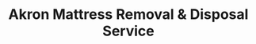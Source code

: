 ---
layout: location.njk
title: Akron Mattress Removal & Disposal Service
description: Professional mattress removal in Akron, OH. Next-day pickup  Licensed, insured, and eco-friendly serving the Rubber Capital of the World.
permalink: /mattress-removal/ohio/akron/
city: Akron
state: Ohio
stateSlug: ohio
coordinates:
  lat: 41.0732
  lng: -81.5179
pricing:
  startingPrice: 125
  single: 125
  queen: 125
  king: 135
  boxSpring: 30
neighborhoods:
  - name: "Downtown Akron"
    zipCodes: ["44301"]
  - name: "Highland Square"
    zipCodes: ["44302", "44303"]
  - name: "Firestone Park"
    zipCodes: ["44301"]
  - name: "Summit Lake"
    zipCodes: ["44301"]
  - name: "Lane-Wooster"
    zipCodes: ["44302"]
  - name: "West Akron"
    zipCodes: ["44302"]
  - name: "Elizabeth Park Valley"
    zipCodes: ["44303"]
  - name: "Chapel Hill"
    zipCodes: ["44203", "44278"]
  - name: "Kenmore"
    zipCodes: ["44203"]
  - name: "Merriman Valley"
    zipCodes: ["44223"]
  - name: "North Hill"
    zipCodes: ["44310"]
  - name: "University of Akron Area"
    zipCodes: ["44304", "44325"]
  - name: "Ellet"
    zipCodes: ["44312"]
  - name: "Goodyear Heights"
    zipCodes: ["44305"]
  - name: "Wallhaven"
    zipCodes: ["44313"]
  - name: "Rolling Acres"
    zipCodes: ["44313"]
  - name: "Fairlawn Heights"
    zipCodes: ["44313"]
  - name: "South Akron"
    zipCodes: ["44301"]
  - name: "East Akron"
    zipCodes: ["44305"]
  - name: "Middlebury"
    zipCodes: ["44312"]
zipCodes: 
  - "44201"
  - "44203"
  - "44221"
  - "44223"
  - "44260"
  - "44278"
  - "44301"
  - "44302"
  - "44303"
  - "44304"
  - "44305"
  - "44310"
  - "44312"
  - "44313"
  - "44314"
  - "44319"
  - "44320"
  - "44325"
recyclingPartners:
  - "Summit County ReWorks"
  - "Republic Services"
  - "Rumpke Waste & Recycling"
localRegulations: "Akron mattress disposal follows Summit County requirements where municipal trash services prohibit mattresses in standard collection, potentially resulting in fines for improper disposal attempts. Republic Services and Rumpke provide bulky item pickup services with advance scheduling, while Summit County ReWorks operates materials management facilities. Professional disposal services must navigate the industrial infrastructure challenges unique to the Rubber Capital, where legacy polymer manufacturing sites require specialized access coordination for residential pickup services."
nearbyCities:
  - name: "Cuyahoga Falls"
    distance: "8 miles"
    isSuburb: true
  - name: "Canton"
    distance: "24 miles"
    isSuburb: false
  - name: "Cleveland"
    distance: "39 miles"
    isSuburb: false
  - name: "Youngstown"
    distance: "45 miles"
    isSuburb: false
reviews:
  count: 267
  featured:
    - reviewer: "Highland Square Resident"
      rating: 5
      text: "Perfect service for our historic neighborhood! They navigated our narrow streets and understood our community's character. Professional and efficient pickup."
      neighborhood: "Highland Square"
    - reviewer: "University Area Student"
      rating: 5  
      text: "Great for student move-outs near campus. They understood the tight schedule and handled multiple mattresses from our shared apartment efficiently."
      neighborhood: "University of Akron Area"
    - reviewer: "Polymer Professional"
      rating: 5
      text: "Work in the polymer industry here and needed to get rid of our old mattress set. These guys showed up right on time Saturday morning and had everything out in about 15 minutes. No hassle, no mess. Way easier than trying to haul it to the dump ourselves, especially with our crazy work schedule at Goodyear. Worth the $165 for sure."
      neighborhood: "Goodyear Heights"
faqs:
  - question: "How quickly can you remove mattresses in Akron?"
    answer: "Next-day service throughout Akron, coordinating around University schedules and industrial shift patterns common in the Rubber Capital's diverse workforce."
  - question: "Do you serve all Akron neighborhoods?"
    answer: "Complete coverage from Highland Square to Goodyear Heights, University area to Firestone Park, with specialized access for all Summit County locations."
  - question: "What's included in your $125 Akron pickup fee?"
    answer: "Base price covers pickup, loading, transportation, and eco-friendly recycling for one mattress. Box springs add $30 each."
  - question: "How does this compare to Republic Services bulk pickup?"
    answer: "We eliminate scheduling requirements, advance coordination, and access restrictions while providing dedicated mattress recycling through our nationwide network."
  - question: "Can you coordinate with University of Akron schedules?"
    answer: "Absolutely. We understand academic calendars and can accommodate student move-outs, semester transitions, and research facility schedules throughout the polymer valley."
  - question: "Are you licensed for waste removal in Summit County?"
    answer: "We maintain all required Ohio and Summit County permits with comprehensive insurance, providing compliant disposal through our specialized recycling network."
  - question: "Do you handle polymer industry worker schedules?"
    answer: "Our team understands Akron's industrial work patterns and can schedule pickups around shift changes and manufacturing facility schedules."
  - question: "What payment methods do you accept in Akron?"
    answer: "All major credit cards, cash, and invoicing options for student housing, research facilities, and industrial property management companies."
schema:
  "@type": "LocalBusiness"
  name: "A Bedder World Akron"
  address:
    "@type": "PostalAddress"
    addressLocality: "Akron"
    addressRegion: "OH"
    addressCountry: "US"
  geo:
    "@type": "GeoCoordinates" 
    latitude: 41.0732
    longitude: -81.5179
  telephone: "(720) 263-6094"
  priceRange: "$125-$180"
  aggregateRating:
    "@type": "AggregateRating"
    ratingValue: 4.9
    reviewCount: 267
pageContent:
  heroDescription: "Precision mattress removal engineered for the Rubber Capital of the World. Through our nationwide recycling network that has diverted over 1 million mattresses from landfills, we deliver specialized pickup service with transparent pricing for Akron residents."
  
  aboutService: "Mattress removal across Akron starts with next-day pickup at $125, specifically designed for a city where industrial precision meets environmental innovation. Rather than navigating Summit County's municipal restrictions—where standard trash services prohibit mattresses and improper disposal results in fines—our specialized service integrates with Akron's unique infrastructure. From polymer research facilities requiring coordinated access to historic Highland Square's narrow streets, we adapt to the Rubber Capital's diverse landscape. Understanding that Akron residents work across three shifts at research centers, manufacturing facilities, and the University of Akron, our scheduling accommodates the 24-hour rhythm that drives polymer valley innovation. Each collected mattress flows through our national recycling network that has successfully processed over 1 million units, with 80% of materials recovered for manufacturing reuse—a process that resonates with Akron's materials science heritage."

  serviceAreasIntro: "Comprehensive mattress pickup serves all Akron neighborhoods across 18 ZIP codes, expertly handling the logistical complexity of serving both university districts and industrial research zones. From downtown's mixed-use density to Goodyear Heights' residential stability, our operations coordinate seamlessly with local infrastructure patterns. Scheduling flexibility accommodates University of Akron's academic calendar, polymer facility shift changes, and the diverse needs of residents throughout Summit County's most innovative city."

  regulationsCompliance: "Navigating Summit County's waste regulations becomes seamless when Akron residents choose our licensed service over traditional municipal coordination challenges. While Republic Services and Rumpke require advance scheduling for bulky items and Summit County ReWorks operates limited facility hours, our comprehensive permitting eliminates these coordination barriers entirely. Rather than managing disposal around industrial access restrictions or university district parking limitations, residents access fully compliant service through a single convenient appointment that adapts to Akron's complex urban infrastructure."

  environmentalImpact: "Environmental stewardship aligns perfectly with Akron's legacy of materials innovation, where polymer science leadership drives sustainable solutions worldwide. Our mattress recycling initiative extends this tradition by ensuring 80% of collected materials avoid Summit County's landfill system, instead flowing into manufacturing processes that create new products. Steel springs support Ohio's industrial applications, foam components become carpet padding for regional construction projects, and textile materials gain new purpose through advanced polymer processing techniques. This responsible approach preserves the research environment that makes Akron special—from University labs developing next-generation materials to Goodyear's global innovation center—while providing the Rubber Capital's community with disposal solutions that honor both convenience and the environmental consciousness that defines modern materials science."

  howItWorksScheduling: "Flexible scheduling respects Akron's industrial rhythms, accommodating polymer facility shifts, University schedules, and research center operations throughout the innovation corridor that defines modern Akron."

  howItWorksService: "Licensed pickup teams understand Akron's unique access challenges, from historic neighborhood navigation to research facility coordination, handling all Summit County disposal requirements with industrial precision."

  howItWorksDisposal: "Each mattress connects to our nationwide recycling network's proven processing capabilities, where materials science principles guide component recovery through environmentally responsible manufacturing partnerships that reflect Akron's innovation leadership."

  sidebarStats:
    mattressesRemoved: "3,400"
---